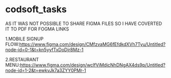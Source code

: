 # codsoft_tasks

AS IT WAS NOT POSSIBLE TO SHARE FIGMA FILES SO I HAVE COVERTED IT TO PDF 
FOR FOGMA LINKS 

1.MOBILE SIGNUP FLOW:https://www.figma.com/design/CMfzvaMG6fEfdkdXVh7Tyu/Untitled?node-id=0-1&t=kn5yyfTxDoDjr8Mz-1


2.RESTAURANT MENU:https://www.figma.com/design/wclfViMdicNhDNgAX4ds9p/Untitled?node-id=1-2&t=ewkvJk7a3ZYY0PMr-1
